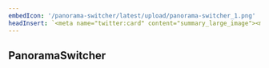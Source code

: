 ```yaml
---
embedIcon: '/panorama-switcher/latest/upload/panorama-switcher_1.png'
headInsert: `<meta name="twitter:card" content="summary_large_image"><meta http-equiv="Refresh" content="0; url='../104'" />`
---
```

## PanoramaSwitcher
